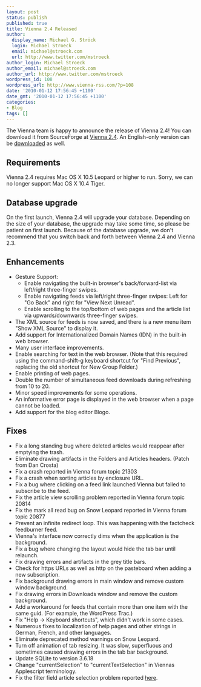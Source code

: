 ```yaml
---
layout: post
status: publish
published: true
title: Vienna 2.4 Released
author:
  display_name: Michael G. Ströck
  login: Michael Stroeck
  email: michael@stroeck.com
  url: http://www.twitter.com/mstroeck
author_login: Michael Stroeck
author_email: michael@stroeck.com
author_url: http://www.twitter.com/mstroeck
wordpress_id: 108
wordpress_url: http://www.vienna-rss.com/?p=108
date: '2010-01-12 17:56:45 +1100'
date_gmt: '2010-01-12 17:56:45 +1100'
categories:
- Blog
tags: []
---
```

The Vienna team is happy to announce the release of Vienna 2.4! You can download it from SourceForge at [Vienna 2.4](http://sourceforge.net/projects/vienna-rss/files/ReleasedVersions/2.4.0/Vienna2.4.0.2401.zip/download "Vienna 2.4 Beta"). An English-only version can be [downloaded](http://sourceforge.net/projects/vienna-rss/files/ReleasedVersions/2.4.0/Vienna2.4.0.2401.en-us.zip/download) as well.

## Requirements

Vienna 2.4 requires Mac OS X 10.5 Leopard or higher to run. Sorry, we can no longer support Mac OS X 10.4 Tiger.

## Database upgrade

On the first launch, Vienna 2.4 will upgrade your database. Depending on the size of your database, the upgrade may take some time, so please be patient on first launch. Because of the database upgrade, we don't recommend that you switch back and forth between Vienna 2.4 and Vienna 2.3.

## Enhancements

- Gesture Support:
  - Enable navigating the built-in browser's back/forward-list via  left/right three-finger swipes.
  - Enable navigating feeds via left/right three-finger swipes: Left for "Go Back" and right for "View Next Unread".
  - Enable scrolling to the top/bottom of web pages and the article list via upwards/downwards three-finger swipes.
- The XML source for feeds is now saved, and there is a new menu item "Show XML Source" to display it.
- Add support for Internationalized Domain Names (IDN) in the built-in web browser.
- Many user interface improvements.
- Enable searching for text in the web browser. (Note that this required using the command-shift-g keyboard shortcut for "Find Previous", replacing the old shortcut for New Group Folder.)
- Enable printing of web pages.
- Double the number of simultaneous feed downloads during refreshing from 10 to 20.
- Minor speed improvements for some operations.
- An informative error page is displayed in the web browser when a page cannot be loaded.
- Add support for the blog editor Blogo.

## Fixes

- Fix a long standing bug where deleted articles would reappear after emptying the trash.
- Eliminate drawing artifacts in the Folders and Articles headers. (Patch from Dan Crosta)
- Fix a crash reported in Vienna forum topic 21303
- Fix a crash when sorting articles by enclosure URL.
- Fix a bug where clicking on a feed link launched Vienna but failed to subscribe to the feed.
- Fix the article view scrolling problem reported in Vienna forum topic 20814
- Fix the mark all read bug on Snow Leopard reported in Vienna forum topic 20877
- Prevent an infinite redirect loop. This was happening with the factcheck feedburner feed.
- Vienna's interface now correctly dims when the application is the background.
- Fix a bug where changing the layout would hide the tab bar until relaunch.
- Fix drawing errors and artifacts in the grey title bars.
- Check for https URLs as well as http on the pasteboard when adding a new subscription.
- Fix background drawing errors in main window and remove custom window background.
- Fix drawing errors in Downloads window and remove the custom background.
- Add a workaround for feeds that contain more than one item with the same guid. (For example, the WordPress Trac.)
- Fix "Help -> Keyboard shortcuts", which didn't work in some cases.
- Numerous fixes to localization of help pages and other strings in German, French, and other languages.
- Eliminate deprecated method warnings on Snow Leopard.
- Turn off animation of tab resizing. It was slow, superfluous and sometimes caused drawing errors in the tab bar background.
- Update SQLite to version 3.6.18
- Change "currentSelection" to "currentTextSelection" in Viennas Applescript terminology.
- Fix the filter field article selection problem reported [here](http://forums.cocoaforge.com/viewtopic.php?f=18&t=21665).
